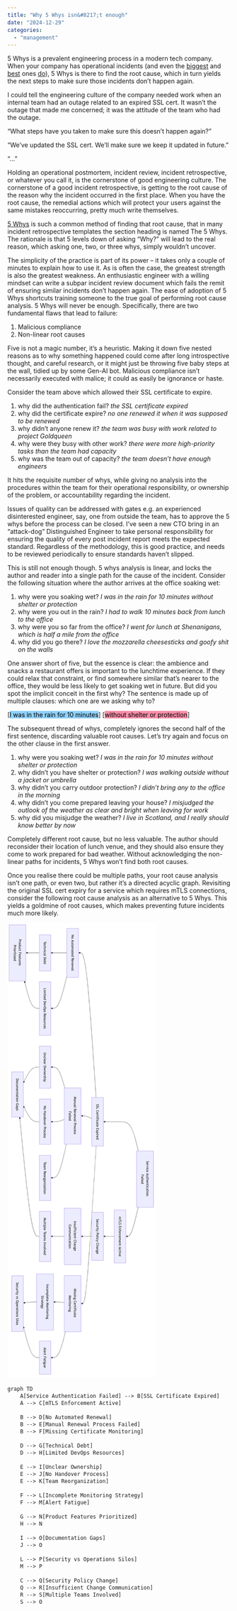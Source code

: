 ```yaml
---
title: "Why 5 Whys isn&#8217;t enough"
date: "2024-12-29"
categories: 
  - "management"
---
```


5 Whys is a prevalent engineering process in a modern tech company. When your company has operational incidents (and even the [biggest](https://engineering.fb.com/2021/10/05/networking-traffic/outage-details/) and [best](https://status.cloud.google.com/incident/zall/20013) ones [do](https://aws.amazon.com/message/12721/)), 5 Whys is there to find the root cause, which in turn yields the next steps to make sure those incidents don’t happen again.

I could tell the engineering culture of the company needed work when an internal team had an outage related to an expired SSL cert. It wasn’t the outage that made me concerned; it was the attitude of the team who had the outage.

“What steps have you taken to make sure this doesn’t happen again?”

“We’ve updated the SSL cert. We’ll make sure we keep it updated in future.”

“…”

Holding an operational postmortem, incident review, incident retrospective, or whatever you call it, is the cornerstone of good engineering culture. The cornerstone of a good incident retrospective, is getting to the root cause of the reason why the incident occurred in the first place. When you have the root cause, the remedial actions which will protect your users against the same mistakes reoccurring, pretty much write themselves.

[5 Whys](https://www.google.com/search?q=5+whys) is such a common method of finding that root cause, that in many incident retrospective templates the section heading is named The 5 Whys. The rationale is that 5 levels down of asking “Why?” will lead to the real reason, which asking one, two, or three whys, simply wouldn’t uncover.

The simplicity of the practice is part of its power – it takes only a couple of minutes to explain how to use it. As is often the case, the greatest strength is also the greatest weakness. An enthusiastic engineer with a willing mindset can write a subpar incident review document which fails the remit of ensuring similar incidents don’t happen again. The ease of adoption of 5 Whys shortcuts training someone to the true goal of performing root cause analysis. 5 Whys will never be enough. Specifically, there are two fundamental flaws that lead to failure:

1. Malicious compliance
1. Non-linear root causes

Five is not a magic number, it’s a heuristic. Making it down five nested reasons as to why something happened could come after long introspective thought, and careful research, or it might just be throwing five baby steps at the wall, tidied up by some Gen-AI bot. Malicious compliance isn’t necessarily executed with malice; it could as easily be ignorance or haste.

  
Consider the team above which allowed their SSL certificate to expire.

1. why did the authentication fail? _the SSL certificate expired_
2. why did the certificate expire? _no one renewed it when it was supposed to be renewed_
3. why didn’t anyone renew it? _the team was busy with work related to project Goldqueen_
4. why were they busy with other work? _there were more high-priority tasks than the team had capacity_
5. why was the team out of capacity? _the team doesn’t have enough engineers_

It hits the requisite number of whys, while giving no analysis into the procedures within the team for their operational responsibility, or ownership of the problem, or accountability regarding the incident.

Issues of quality can be addressed with gates e.g. an experienced disinterested engineer, say, one from outside the team, has to approve the 5 whys before the process can be closed. I’ve seen a new CTO bring in an “attack-dog” Distinguished Engineer to take personal responsibility for ensuring the quality of every post incident report meets the expected standard. Regardless of the methodology, this is good practice, and needs to be reviewed periodically to ensure standards haven’t slipped.

This is still not enough though. 5 whys analysis is linear, and locks the author and reader into a single path for the cause of the incident. Consider the following situation where the author arrives at the office soaking wet:

1. why were you soaking wet? _I was in the rain for 10 minutes without shelter or protection_
1. why were you out in the rain? _I had to walk 10 minutes back from lunch to the office_
1. why were you so far from the office? _I went for lunch at Shenanigans, which is half a mile from the office_
1. why did you go there? _I love the mozzarella cheesesticks and goofy shit on the walls_

One answer short of five, but the essence is clear: the ambience and snacks a restaurant offers is important to the lunchtime experience. If they could relax that constraint, or find somewhere similar that’s nearer to the office, they would be less likely to get soaking wet in future. But did you spot the implicit conceit in the first why? The sentence is made up of multiple clauses: which one are we asking why to?

[<mark class="has-inline-color" style="background-color:#8ed1fc">I was in the rain for 10 minutes</mark>] [<mark class="has-inline-color" style="background-color:#f78da7">without shelter or protection</mark>]

The subsequent thread of whys, completely ignores the second half of the first sentence, discarding valuable root causes. Let’s try again and focus on the other clause in the first answer.

1. why were you soaking wet? _I was in the rain for 10 minutes without shelter or protection_
1. why didn’t you have shelter or protection? _I was walking outside without a jacket or umbrella_
1. why didn’t you carry outdoor protection? _I didn’t bring any to the office in the morning_
1. why didn’t you come prepared leaving your house? _I misjudged the outlook of the weather as clear and bright when leaving for work_
1. why did you misjudge the weather? _I live in Scotland, and I really should know better by now_

Completely different root cause, but no less valuable. The author should reconsider their location of lunch venue, and they should also ensure they come to work prepared for bad weather. Without acknowledging the non-linear paths for incidents, 5 Whys won’t find both root causes.

Once you realise there could be multiple paths, your root cause analysis isn’t one path, or even two, but rather it’s a directed acyclic graph. Revisiting the original SSL cert expiry for a service which requires mTLS connections, consider the following root cause analysis as an alternative to 5 Whys. This yields a goldmine of root causes, which makes preventing future incidents much more likely.

[![](../images/directed-acyclic-graph-root-cause-analysis-1.png)](../images/directed-acyclic-graph-root-cause-analysis-1.png)

```
graph TD
    A[Service Authentication Failed] --> B[SSL Certificate Expired]
    A --> C[mTLS Enforcement Active]
    
    B --> D[No Automated Renewal]
    B --> E[Manual Renewal Process Failed]
    B --> F[Missing Certificate Monitoring]
    
    D --> G[Technical Debt]
    D --> H[Limited DevOps Resources]
    
    E --> I[Unclear Ownership]
    E --> J[No Handover Process]
    E --> K[Team Reorganization]
    
    F --> L[Incomplete Monitoring Strategy]
    F --> M[Alert Fatigue]
    
    G --> N[Product Features Prioritized]
    H --> N
    
    I --> O[Documentation Gaps]
    J --> O
    
    L --> P[Security vs Operations Silos]
    M --> P

    C --> Q[Security Policy Change]
    Q --> R[Insufficient Change Communication]
    R --> S[Multiple Teams Involved]
    S --> O
```